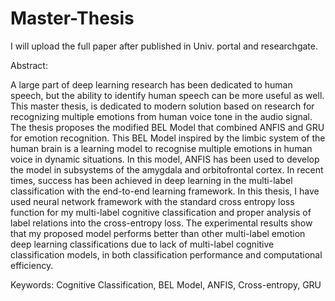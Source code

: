# Master-Thesis
I will upload the full paper after published in Univ. portal and researchgate.

Abstract:

A large part of deep learning research has been dedicated to human speech, but the ability to identify human speech can be more useful as well. This master thesis, is dedicated to modern solution based on research for recognizing multiple emotions from human voice tone in the audio signal. The thesis proposes the modified BEL Model that combined ANFIS and GRU for emotion recognition. This BEL Model inspired by the limbic system of the human brain is a learning model to recognise multiple emotions in human voice in dynamic situations. In this model, ANFIS has been used to develop the model in subsystems of the amygdala and orbitofrontal cortex.  In recent times, success has been achieved in deep learning in the multi-label classification with the end-to-end learning framework. In this thesis, I have used neural network framework with the standard cross entropy loss function for my multi-label cognitive classification and proper analysis of label relations into the cross-entropy loss. The experimental results show that my proposed model performs better than other multi-label emotion deep learning classifications due to lack of multi-label cognitive classification models, in both classification performance and computational efficiency.

Keywords:  Cognitive Classification, BEL Model, ANFIS, Cross-entropy, GRU

